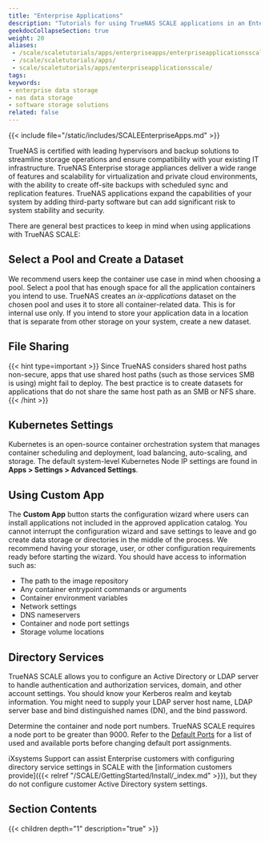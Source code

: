 ```yaml
---
title: "Enterprise Applications"
description: "Tutorials for using TrueNAS SCALE applications in an Enterprise-licensed deployment."
geekdocCollapseSection: true
weight: 20
aliases: 
 - /scale/scaletutorials/apps/enterpriseapps/enterpriseapplicationsscale/
 - /scale/scaletutorials/apps/
 - scale/scaletutorials/apps/enterpriseapplicationsscale/
tags:
keywords:
- enterprise data storage
- nas data storage
- software storage solutions
related: false
---
```


{{< include file="/static/includes/SCALEEnterpriseApps.md" >}}

TrueNAS is certified with leading hypervisors and backup solutions to streamline storage operations and ensure compatibility with your existing IT infrastructure. TrueNAS Enterprise storage appliances deliver a wide range of features and scalability for virtualization and private cloud environments, with the ability to create off-site backups with scheduled sync and replication features.
TrueNAS applications expand the capabilities of your system by adding third-party software but can add significant risk to system stability and security.

There are general best practices to keep in mind when using applications with TrueNAS SCALE:

## Select a Pool and Create a Dataset
We recommend users keep the container use case in mind when choosing a pool. Select a pool that has enough space for all the application containers you intend to use.
TrueNAS creates an *ix-applications* dataset on the chosen pool and uses it to store all container-related data. This is for internal use only.
If you intend to store your application data in a location that is separate from other storage on your system, create a new dataset.

## File Sharing
{{< hint type=important >}}
Since TrueNAS considers shared host paths non-secure, apps that use shared host paths (such as those services SMB is using) might fail to deploy.
The best practice is to create datasets for applications that do not share the same host path as an SMB or NFS share.
{{< /hint >}}

## Kubernetes Settings
Kubernetes is an open-source container orchestration system that manages container scheduling and deployment, load balancing, auto-scaling, and storage.
The default system-level Kubernetes Node IP settings are found in **Apps > Settings > Advanced Settings**.

## Using Custom App
The **Custom App** button starts the configuration wizard where users can install applications not included in the approved application catalog.
You cannot interrupt the configuration wizard and save settings to leave and go create data storage or directories in the middle of the process.
We recommend having your storage, user, or other configuration requirements ready before starting the wizard. You should have access to information such as:

* The path to the image repository
* Any container entrypoint commands or arguments
* Container environment variables
* Network settings
* DNS nameservers
* Container and node port settings
* Storage volume locations

## Directory Services
TrueNAS SCALE allows you to configure an Active Directory or LDAP server to handle authentication and authorization services, domain, and other account settings.
You should know your Kerberos realm and keytab information.
You might need to supply your LDAP server host name, LDAP server base and bind distinguished names (DN), and the bind password.

Determine the container and node port numbers. TrueNAS SCALE requires a node port to be greater than 9000.
Refer to the [Default Ports](https://www.truenas.com/docs/references/defaultports/) for a list of used and available ports before changing default port assignments. 

iXsystems Support can assist Enterprise customers with configuring directory service settings in SCALE with the [information customers provide]({{< relref "/SCALE/GettingStarted/Install/_index.md" >}}), but they do not configure customer Active Directory system settings.

<div class="noprint">

## Section Contents

{{< children depth="1" description="true" >}}

</div>
